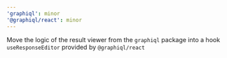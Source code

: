 ```yaml
---
'graphiql': minor
'@graphiql/react': minor
---
```


Move the logic of the result viewer from the `graphiql` package into a hook `useResponseEditor` provided by `@graphiql/react`

